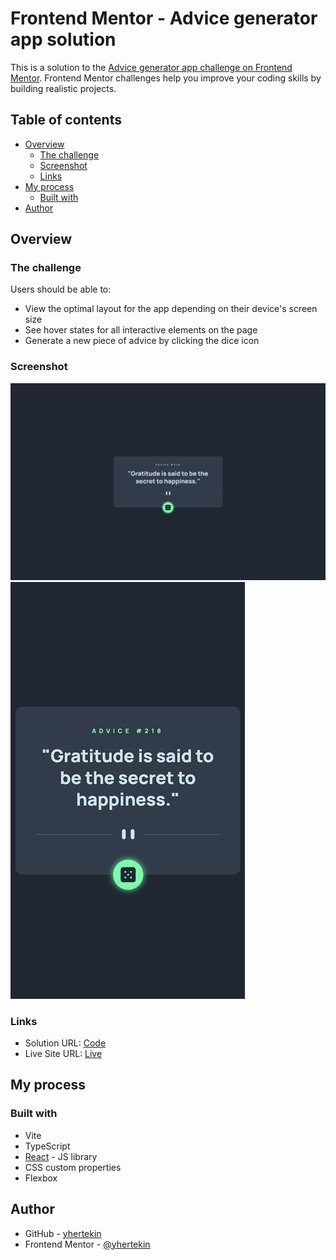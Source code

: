 # Frontend Mentor - Advice generator app solution

This is a solution to the [Advice generator app challenge on Frontend Mentor](https://www.frontendmentor.io/challenges/advice-generator-app-QdUG-13db). Frontend Mentor challenges help you improve your coding skills by building realistic projects.

## Table of contents

- [Overview](#overview)
  - [The challenge](#the-challenge)
  - [Screenshot](#screenshot)
  - [Links](#links)
- [My process](#my-process)
  - [Built with](#built-with)
- [Author](#author)

## Overview

### The challenge

Users should be able to:

- View the optimal layout for the app depending on their device's screen size
- See hover states for all interactive elements on the page
- Generate a new piece of advice by clicking the dice icon

### Screenshot

![](./screenshots/desktop.png)
![](./screenshots/mobile.png)

### Links

- Solution URL: [Code](https://github.com/yhertekin/FrontendMentor/tree/main/Junior/AdviceGeneratorApp)
- Live Site URL: [Live](https://main--rainbow-parfait-0fe2a0.netlify.app/)

## My process

### Built with

- Vite
- TypeScript
- [React](https://reactjs.org/) - JS library
- CSS custom properties
- Flexbox

## Author

- GitHub - [yhertekin](https://www.github.com/yhertekin)
- Frontend Mentor - [@yhertekin](https://www.frontendmentor.io/profile/yhertekin)
